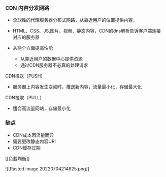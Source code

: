 ### CDN 内容分发网路

- 全球性的代理服务器分布式网路，从靠近用户的位置提供内容，
- HTML、CSS、JS,图片、视频、静态内容，CDN的dns解析告诉客户端连接对应的服务器

- 从两个方面提高性能
	- 从靠近用户的数据中心提供资源
	- 通过CDN服务器不必真的处理请求



CDN推送（PUSH）
- 服务器上内容发生变动时，推送新内容，流量最小化，存储最大化

CDN拉取（PULL）
- 适合高流量网站，存储最小化


### 缺点
- CDN成本因流量而异
- 需要更改静态内容URl
- CDN缓存过期

[[负载均衡]]



![[Pasted image 20220704214825.png]]